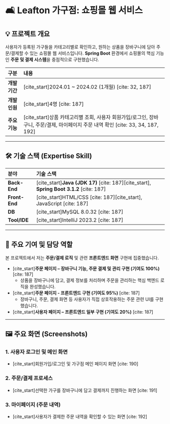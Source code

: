 # 🛋️ Leafton 가구점: 쇼핑몰 웹 서비스

## 💡 프로젝트 개요
사용자가 등록된 가구들을 카테고리별로 확인하고, 원하는 상품을 장바구니에 담아 주문/결제할 수 있는 쇼핑몰 웹 서비스입니다. **Spring Boot** 환경에서 쇼핑몰의 핵심 기능인 **주문 및 결제 시스템**을 중점적으로 구현했습니다.

| 구분 | 내용 |
| :--- | :--- |
| **개발 기간** | [cite_start]2024.01 ~ 2024.02 (1개월) [cite: 32, 187] |
| **개발 인원** | [cite_start]4명 [cite: 187] |
| **주요 기능** | [cite_start]상품 카테고리별 조회, 사용자 회원가입/로그인, 장바구니, 주문/결제, 마이페이지 주문 내역 확인 [cite: 33, 34, 187, 192] |

---

## 🛠️ 기술 스택 (Expertise Skill)

| 분야 | 기술 스택 |
| :--- | :--- |
| **Back-End** | [cite_start]**Java (JDK 17)** [cite: 187][cite_start], **Spring Boot 3.1.2** [cite: 187] |
| **Front-End** | [cite_start]HTML/CSS [cite: 187][cite_start], JavaScript [cite: 187] |
| **DB** | [cite_start]MySQL 8.0.32 [cite: 187] |
| **Tool/IDE** | [cite_start]IntelliJ 2023.2 [cite: 187] |

---

## 🎯 주요 기여 및 담당 역할

본 프로젝트에서 저는 **주문/결제 로직** 및 관련 **프론트엔드 화면** 구현에 집중했습니다.

* [cite_start]**주문 페이지 – 장바구니 기능, 주문 결제 및 관리 구현 (기여도 100%)** [cite: 187]
    * 상품을 장바구니에 담고, 결제 정보를 처리하며 주문을 관리하는 핵심 백엔드 로직을 완성했습니다.
* [cite_start]**주문 페이지 - 프론트엔드 구현 (기여도 95%)** [cite: 187]
    * 장바구니, 주문, 결제 화면 등 사용자가 직접 상호작용하는 주문 관련 UI를 구현했습니다.
* [cite_start]**사용자 페이지 – 프론트엔드 일부 구현 (기여도 20%)** [cite: 187]

---

## 🖼️ 주요 화면 (Screenshots)

### 1. 사용자 로그인 및 메인 화면
* [cite_start]회원가입/로그인 및 가구점 메인 페이지 화면 [cite: 190]


### 2. 주문/결제 프로세스
* [cite_start]선택한 가구를 장바구니에 담고 결제까지 진행하는 화면 [cite: 191]


### 3. 마이페이지 (주문 내역)
* [cite_start]사용자가 결제한 주문 내역을 확인할 수 있는 화면 [cite: 192]
